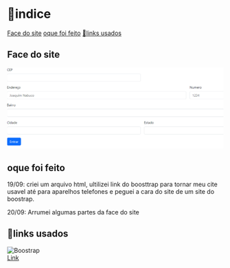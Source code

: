 # 📂indice

[Face do site](#face-do-site)
[oque foi feito](#oque-foi-feito)
[🔗links usados](#links-usados)

## Face do site
![img](img/Captura%20de%20tela%202023-09-20%20123906.png)

## oque foi feito

19/09: criei um arquivo html, ultilizei link do boosttrap para tornar meu cite usavel até para aparelhos telefones e peguei a cara do site de um site do boostrap.

20/09: Arrumei algumas partes da face do site 

## 🔗links usados

![Boostrap](https://img.shields.io/badge/Bootstrap-563D7C?style=for-the-badge&logo=bootstrap&logoColor=white) <br>
[Link](https://getbootstrap.com/docs/5.0/forms/layout/)

